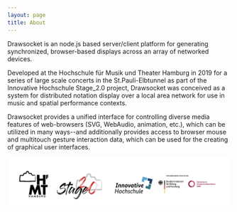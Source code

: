 ```yaml
---
layout: page
title: About
---
```


Drawsocket is an node.js based server/client platform for generating synchronized, browser-based displays across an array of networked devices.

Developed at the Hochschule für Musik und Theater Hamburg in 2019 for a series of large scale concerts in the St.Pauli-Elbtunnel as part of the Innovative Hochschule Stage_2.0 project, Drawsocket was conceived as a system for distributed notation display over a local area network for use in music and spatial performance contexts.

Drawsocket provides a unified interface for controlling diverse media features of web-browsers (SVG, WebAudio, animation, etc.), which can be utilized in many ways--and additionally provides access to browser mouse and multitouch gesture interaction data, which can be used for the creating of graphical user interfaces.

![hfmt innovative hochschule logo](assets/images/hfmt-logos.png)
